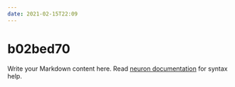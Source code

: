 ```yaml
---
date: 2021-02-15T22:09
---
```


# b02bed70

Write your Markdown content here. Read [neuron documentation](https://neuron.zettel.page/2011404.html) for syntax help.

